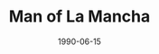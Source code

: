 ---
title: Man of La Mancha
date: 1990-06-15
closing_date: 1990-06-24
layout: productions
playbill:
Theatre: Theatre Jacksonville
Venue: Little Theatre
cast:
- Captain of the inquisition: Nick Nicoll
- Sancho Panza: Jeff Grove
- Don Quixote: Bill Nickel
- Governor, Innkeeper: Mark Snitzer
- Duke, Dr. Carrasco, Knight of the Mirrors: Jim Pearce
- Pedro, Knight of the Mirrors Attendant: Joseph Bearss
- Dancing Horse: Jimmy Aquino
- Tenorio, the Barber, Dancing Horse: Doug deBolt
- Anselmo, Moor: Douglas Byrne
- Juan, Knight of the Mirrors Attendant: Nestor Gil
- Jose, Moor: George Bennett
- Dulcinea: Michael Shapiro
- Inkeeper's Wife: Pamela Trost
- Fermina: Lee Byrne
- Antonia: Beth Campbell
- Housekeeper: Harriett Leatham
- Padre: Robert Shaw
- Soldier:
  - Jimmy Godwin
  - Jack Weppel
crew:
- Director: George Ballis
- Conductor: Dale Blackwell
- Vocal Director: Martha Carswell
- Set Design: John Pettigrew
- Stage Manager: James Mahl
- Property Mistress: Norma Brizzi
- Choreographer: Jeanne S. Batchelder
- Costume Designer: Kitty Lapp
- Producer: Sue Moore
- Poster Design & Cover Art: Larry Davis
- Set Construction:
  - Paul Kirill
  - Rick Kick
  - John Harris
  - Staci Cobb
  - James Bryan
- Seamstress:
  - Holly Reynolds
  - Linda Tuttle
  - Sherrie Bethune
- Assistant Stage Manager: Rick Whiterford
- Property Assistant: Jessica Mondoki
orchestra:
external_links:
---